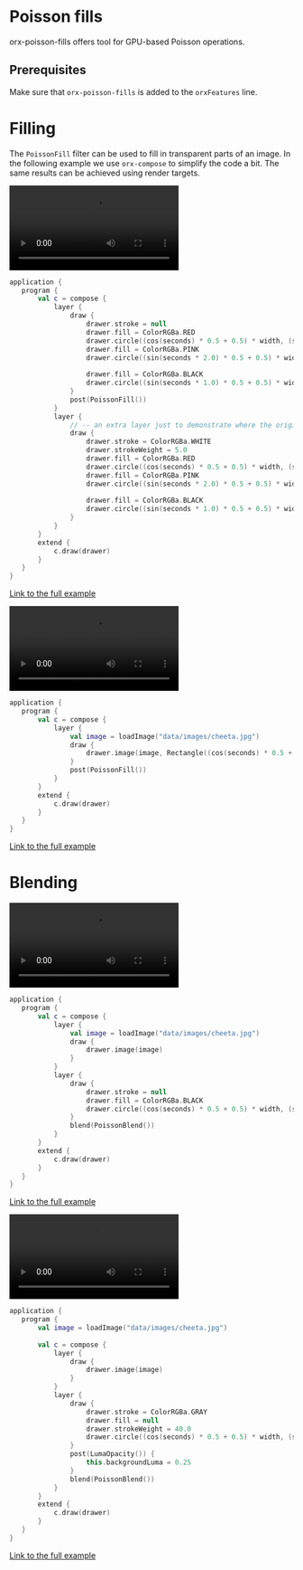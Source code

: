  
 # Poisson fills 
 
 orx-poisson-fills offers tool for GPU-based Poisson operations.  
 
 ## Prerequisites 
 
 Make sure that `orx-poisson-fills` is added to the `orxFeatures` line. 
 
 # Filling 
 
 The `PoissonFill` filter can be used to fill in transparent parts of an image. In the following example
we use `orx-compose` to simplify the code a bit. The same results can be achieved using render targets. 
 
 <video controls>
    <source src="media/poisson-fills-001.mp4" type="video/mp4"></source>
</video>
 
 
 ```kotlin
application {
    program {
        val c = compose {
            layer {
                draw {
                    drawer.stroke = null
                    drawer.fill = ColorRGBa.RED
                    drawer.circle((cos(seconds) * 0.5 + 0.5) * width, (sin(seconds * 0.5) * 0.5 + 0.5) * height, 20.0)
                    drawer.fill = ColorRGBa.PINK
                    drawer.circle((sin(seconds * 2.0) * 0.5 + 0.5) * width, (cos(seconds) * 0.5 + 0.5) * height, 20.0)
                    
                    drawer.fill = ColorRGBa.BLACK
                    drawer.circle((sin(seconds * 1.0) * 0.5 + 0.5) * width, (cos(seconds * 2.0) * 0.5 + 0.5) * height, 20.0)
                }
                post(PoissonFill())
            }
            layer {
                // -- an extra layer just to demonstrate where the original data points are drawn
                draw {
                    drawer.stroke = ColorRGBa.WHITE
                    drawer.strokeWeight = 5.0
                    drawer.fill = ColorRGBa.RED
                    drawer.circle((cos(seconds) * 0.5 + 0.5) * width, (sin(seconds * 0.5) * 0.5 + 0.5) * height, 20.0)
                    drawer.fill = ColorRGBa.PINK
                    drawer.circle((sin(seconds * 2.0) * 0.5 + 0.5) * width, (cos(seconds) * 0.5 + 0.5) * height, 20.0)
                    
                    drawer.fill = ColorRGBa.BLACK
                    drawer.circle((sin(seconds * 1.0) * 0.5 + 0.5) * width, (cos(seconds * 2.0) * 0.5 + 0.5) * height, 20.0)
                }
            }
        }
        extend {
            c.draw(drawer)
        }
    }
}
``` 
 
 [Link to the full example](https://github.com/openrndr/openrndr-examples/blob/master/src/main/kotlin/examples/10_OPENRNDR_Extras/C11_Poisson_fills000.kt) 
 
 <video controls>
    <source src="media/poisson-fills-002.mp4" type="video/mp4"></source>
</video>
 
 
 ```kotlin
application {
    program {
        val c = compose {
            layer {
                val image = loadImage("data/images/cheeta.jpg")
                draw {
                    drawer.image(image, Rectangle((cos(seconds) * 0.5 + 0.5) * 100.0, (sin(seconds) * 0.5 + 0.5) * 100.0, 200.0, 200.0), Rectangle(width / 2 - 100.0, height / 2.0 - 100.0, 200.0, 200.0))
                }
                post(PoissonFill())
            }
        }
        extend {
            c.draw(drawer)
        }
    }
}
``` 
 
 [Link to the full example](https://github.com/openrndr/openrndr-examples/blob/master/src/main/kotlin/examples/10_OPENRNDR_Extras/C11_Poisson_fills001.kt) 
 
 # Blending 
 
 <video controls>
    <source src="media/poisson-fills-101.mp4" type="video/mp4"></source>
</video>
 
 
 ```kotlin
application {
    program {
        val c = compose {
            layer {
                val image = loadImage("data/images/cheeta.jpg")
                draw {
                    drawer.image(image)
                }
            }
            layer {
                draw {
                    drawer.stroke = null
                    drawer.fill = ColorRGBa.BLACK
                    drawer.circle((cos(seconds) * 0.5 + 0.5) * width, (sin(seconds * 0.5) * 0.5 + 0.5) * height, 120.0)
                }
                blend(PoissonBlend())
            }
        }
        extend {
            c.draw(drawer)
        }
    }
}
``` 
 
 [Link to the full example](https://github.com/openrndr/openrndr-examples/blob/master/src/main/kotlin/examples/10_OPENRNDR_Extras/C11_Poisson_fills002.kt) 
 
 <video controls>
    <source src="media/poisson-fills-102.mp4" type="video/mp4"></source>
</video>
 
 
 ```kotlin
application {
    program {
        val image = loadImage("data/images/cheeta.jpg")
        
        val c = compose {
            layer {
                draw {
                    drawer.image(image)
                }
            }
            layer {
                draw {
                    drawer.stroke = ColorRGBa.GRAY
                    drawer.fill = null
                    drawer.strokeWeight = 40.0
                    drawer.circle((cos(seconds) * 0.5 + 0.5) * width, (sin(seconds * 0.5) * 0.5 + 0.5) * height, 120.0)
                }
                post(LumaOpacity()) {
                    this.backgroundLuma = 0.25
                }
                blend(PoissonBlend())
            }
        }
        extend {
            c.draw(drawer)
        }
    }
}
``` 
 
 [Link to the full example](https://github.com/openrndr/openrndr-examples/blob/master/src/main/kotlin/examples/10_OPENRNDR_Extras/C11_Poisson_fills003.kt) 
